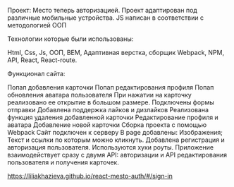 Проект: Место теперь авторизацией. Проект адаптирован под различные мобильные устройства.  JS написан в соответствии с методологией ООП

Технологии которые были использованы:

Html, Css, Js, ООП, BEM, Адаптивная верстка, сборщик Webpack, NPM, API, React, React-route.

Функционал сайта:

Попап добавления карточки
Попап редактирования профиля
Попап обновления аватара пользователя
При нажатии на карточку реализовано ее открытие в большом размере.
Подключены формы отправки
Добавлена поддержка лайков и дизлайков
Реализована функция удаления добавленной карточки
Редактирование профиля и аватара
Добавление новой карточки
Cборка проекта с помощью Webpack
Сайт подключен к серверу В page добавлены: Изображения; Текст и ссылки по которым можно кликнуть.
Добавлена регистрация и авторизация пользователя.
Используются хуки роуты.
Приложение взаимодействует сразу с двумя API: авторизации и API редактирования пользователя и получения карточек.

https://liliakhazieva.github.io/react-mesto-auth/#/sign-in